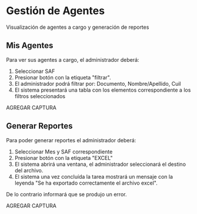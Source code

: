 # Gestión de Agentes

Visualización de agentes a cargo y generación de reportes

## Mis Agentes

Para ver sus agentes a cargo, el administrador deberá:

 1. Seleccionar SAF
 2. Presionar botón con la etiqueta "filtrar".
 3. El administrador podrá filtrar por:
    Documento,
    Nombre/Apellido,
    Cuil
 4. El sistema presentará una tabla con los elementos correspondiente a los filtros seleccionados

 AGREGAR CAPTURA

## Generar Reportes

Para poder generar reportes el administrador deberá:

 1. Seleccionar Mes y SAF correspondiente
 2. Presionar botón con la etiqueta "EXCEL"
 3. El sistema abrirá una ventana, el administrador seleccionará el destino del archivo.
 4. El sistema una vez concluída la tarea mostrará un mensaje con la leyenda "Se ha exportado correctamente el archivo excel".

 De lo contrario informará que se produjo un error.

 AGREGAR CAPTURA
